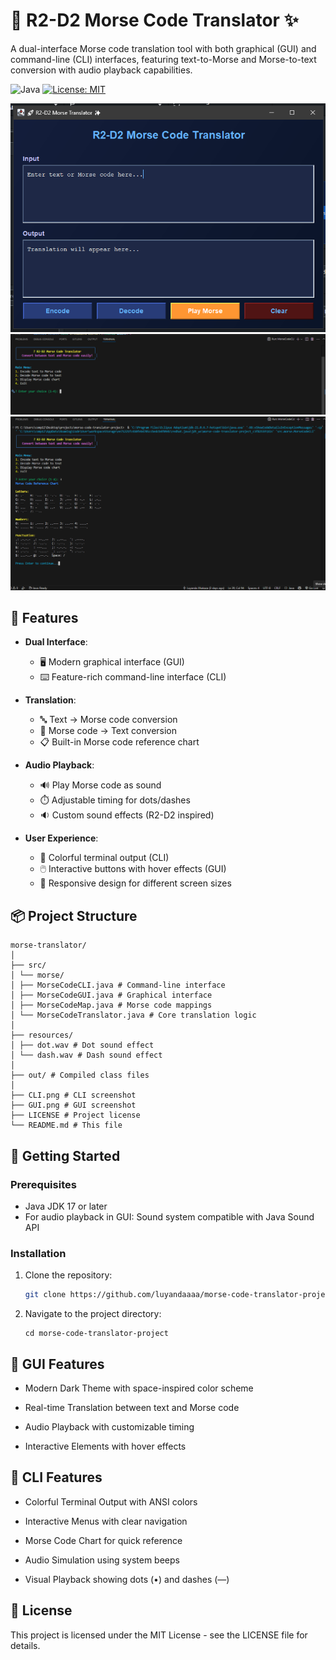 # 📡 R2-D2 Morse Code Translator ✨

A dual-interface Morse code translation tool with both graphical (GUI) and command-line (CLI) interfaces, featuring text-to-Morse and Morse-to-text conversion with audio playback capabilities.

![Java](https://img.shields.io/badge/Java-17%2B-blue?logo=java)
[![License: MIT](https://img.shields.io/badge/License-MIT-yellow.svg)](https://opensource.org/licenses/MIT)

![GUI Screenshot](GUI.png)
![CLI Screenshot](CLI.png)
![CLI2 Screenshot](updatedCLI.png)




## 🌟 Features

- **Dual Interface**:
  - 🖥️ Modern graphical interface (GUI)
  - ⌨️ Feature-rich command-line interface (CLI)
  
- **Translation**:
  - 🔤 Text → Morse code conversion
  - 🔄 Morse code → Text conversion
  - 📋 Built-in Morse code reference chart

- **Audio Playback**:
  - 🔊 Play Morse code as sound
  - ⏱️ Adjustable timing for dots/dashes
  - 🔉 Custom sound effects (R2-D2 inspired)

- **User Experience**:
  - 🎨 Colorful terminal output (CLI)
  - 🖱️ Interactive buttons with hover effects (GUI)
  - 📱 Responsive design for different screen sizes

## 📦 Project Structure
```
morse-translator/
│
├── src/
│ └── morse/
│ ├── MorseCodeCLI.java # Command-line interface
│ ├── MorseCodeGUI.java # Graphical interface
│ ├── MorseCodeMap.java # Morse code mappings
│ └── MorseCodeTranslator.java # Core translation logic
│
├── resources/
│ ├── dot.wav # Dot sound effect
│ └── dash.wav # Dash sound effect
│
├── out/ # Compiled class files
│
├── CLI.png # CLI screenshot
├── GUI.png # GUI screenshot
├── LICENSE # Project license
└── README.md # This file
```

## 🚀 Getting Started

### Prerequisites
- Java JDK 17 or later
- For audio playback in GUI: Sound system compatible with Java Sound API

### Installation
1. Clone the repository:
   ```bash
   git clone https://github.com/luyandaaaa/morse-code-translator-project.git
   ```
2. Navigate to the project directory:
   ```
   cd morse-code-translator-project
   ```
## 🌟 GUI Features
- Modern Dark Theme with space-inspired color scheme

- Real-time Translation between text and Morse code

- Audio Playback with customizable timing

- Interactive Elements with hover effects

## 🌟 CLI Features
- Colorful Terminal Output with ANSI colors

- Interactive Menus with clear navigation

- Morse Code Chart for quick reference

- Audio Simulation using system beeps

- Visual Playback showing dots (•) and dashes (—)

## 📜 License
This project is licensed under the MIT License - see the LICENSE file for details.
